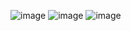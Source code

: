 ![image](https://user-images.githubusercontent.com/88024587/226447192-ecbc2d02-179a-436e-bbec-77e9638458b8.png)       ![image](https://user-images.githubusercontent.com/88024587/226447309-3da7fc3e-0d16-450f-ab24-a35be1d52a2a.png)
 ![image](https://user-images.githubusercontent.com/88024587/226447412-cd3546dd-a16b-40fc-b9e7-d24fe1debd07.png)
